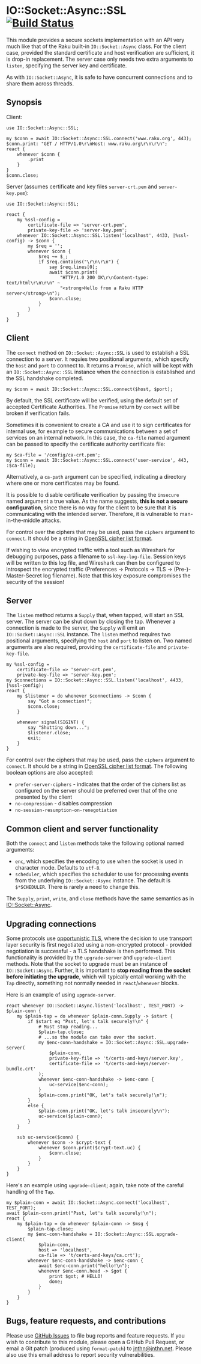 # IO::Socket::Async::SSL [![Build Status](https://travis-ci.org/jnthn/p6-io-socket-async-ssl.svg?branch=master)](https://travis-ci.org/jnthn/p6-io-socket-async-ssl)

This module provides a secure sockets implementation with an API very much
like that of the Raku built-in `IO::Socket::Async` class. For the client
case, provided the standard certificate and host verification are sufficient,
it is drop-in replacement. The server case only needs two extra arguments to
`listen`, specifying the server key and certificate.

As with `IO::Socket::Async`, it is safe to have concurrent connections and to
share them across threads.

## Synopsis

Client:

    use IO::Socket::Async::SSL;

    my $conn = await IO::Socket::Async::SSL.connect('www.raku.org', 443);
    $conn.print: "GET / HTTP/1.0\r\nHost: www.raku.org\r\n\r\n";
    react {
        whenever $conn {
            .print
        }
    }
    $conn.close;

Server (assumes certificate and key files `server-crt.pem` and `server-key.pem`):

    use IO::Socket::Async::SSL;

    react {
        my %ssl-config =
            certificate-file => 'server-crt.pem',
            private-key-file => 'server-key.pem';
        whenever IO::Socket::Async::SSL.listen('localhost', 4433, |%ssl-config) -> $conn {
            my $req = '';
            whenever $conn {
                $req ~= $_;
                if $req.contains("\r\n\r\n") {
                    say $req.lines[0];
                    await $conn.print(
                        "HTTP/1.0 200 OK\r\nContent-type: text/html\r\n\r\n" ~
                        "<strong>Hello from a Raku HTTP server</strong>\n");
                    $conn.close;
                }
            }
        }
    }

## Client

The `connect` method on `IO::Socket::Async::SSL` is used to establish a SSL
connection to a server. It requies two positional arguments, which specify the
`host` and `port` to connect to. It returns a `Promise`, which will be kept
with an `IO::Socket::Async::SSL` instance when the connection is established
and the SSL handshake completed.

    my $conn = await IO::Socket::Async::SSL.connect($host, $port);

By default, the SSL certificate will be verified, using the default set of
accepted Certificate Authorities. The `Promise` return by `connect` will be
broken if verification fails.

Sometimes it is convenient to create a CA and use it to sign certificates for
internal use, for example to secure communications between a set of services
on an internal network. In this case, the `ca-file` named argument can be
passed to specify the certificate authority certificate file:

    my $ca-file = '/config/ca-crt.pem';
    my $conn = await IO::Socket::Async::SSL.connect('user-service', 443, :$ca-file);

Alternatively, a `ca-path` argument can be specified, indicating a directory
where one or more certificates may be found.

It is possible to disable certificate verification by passing the `insecure`
named argument a true value. As the name suggests, **this is not a secure
configuration**, since there is no way for the client to be sure that it is
communicating with the intended server. Therefore, it is vulnerable to
man-in-the-middle attacks.

For control over the ciphers that may be used, pass the `ciphers` argument to
`connect`. It should be a string in [OpenSSL cipher list format](https://www.openssl.org/docs/man1.0.2/apps/ciphers.html).

If wishing to view encrypted traffic with a tool such as Wireshark for debugging
purposes, pass a filename to `ssl-key-log-file`. Session keys will be written to
this log file, and Wireshark can then be configured to introspect the encrypted
traffic (Preferences -> Protocols -> TLS -> (Pre-)-Master-Secret log filename). Note
that this key exposure compromises the security of the session!

## Server

The `listen` method returns a `Supply` that, when tapped, will start an SSL
server. The server can be shut down by closing the tap. Whenever a connection
is made to the server, the `Supply` will emit an `IO::Socket::Async::SSL`
instance. The `listen` method requires two positional arguments, specifying
the `host` and `port` to listen on. Two named arguments are also required,
providing the `certificate-file` and `private-key-file`.

    my %ssl-config =
        certificate-file => 'server-crt.pem',
        private-key-file => 'server-key.pem';
    my $connections = IO::Socket::Async::SSL.listen('localhost', 4433, |%ssl-config);
    react {
        my $listener = do whenever $connections -> $conn {
            say "Got a connection!";
            $conn.close;
        }

        whenever signal(SIGINT) {
            say "Shutting down...";
            $listener.close;
            exit;
        }
    }

For control over the ciphers that may be used, pass the `ciphers` argument to
`connect`. It should be a string in [OpenSSL cipher list format](https://www.openssl.org/docs/man1.0.2/apps/ciphers.html). The following boolean options are also accepted:

* `prefer-server-ciphers` - indicates that the order of the ciphers list as
  configured on the server should be preferred over that of the one presented
  by the client
* `no-compression` - disables compression
* `no-session-resumption-on-renegotiation`

## Common client and server functionality

Both the `connect` and `listen` methods take the following optional named
arguments:

* `enc`, which specifies the encoding to use when the socket is used in
  character mode. Defaults to `utf-8`.
* `scheduler`, which specifies the scheduler to use for processing events from
  the underlying `IO::Socket::Async` instance. The default is `$*SCHEDULER`.
  There is rarely a need to change this.

The `Supply`, `print`, `write`, and `close` methods have the same semantics as
in [IO::Socket::Async](https://docs.raku.org/type/IO$COLON$COLONSocket$COLON$COLONAsync).

## Upgrading connections

Some protocols use [opportunistic TLS](https://en.wikipedia.org/wiki/Opportunistic_TLS),
where the decision to use transport layer security is first negotiated using
a non-encrypted protocol - provided negotiation is successful - a TLS handshake
is then performed. This functionality is provided by the `upgrade-server` and
`upgrade-client` methods. Note that the socket to upgrade must be an instance
of `IO::Socket::Async`. Further, it is important to **stop reading from the
socket before initiating the upgrade**, which will typically entail working with
the `Tap` directly, something not normally needed in `react`/`whenever` blocks.

Here is an example of using `upgrade-server`.

    react whenever IO::Socket::Async.listen('localhost', TEST_PORT) -> $plain-conn {
        my $plain-tap = do whenever $plain-conn.Supply -> $start {
            if $start eq "Psst, let's talk securely!\n" {
                # Must stop reading...
                $plain-tap.close;
                # ...so the module can take over the socket.
                my $enc-conn-handshake = IO::Socket::Async::SSL.upgrade-server(
                    $plain-conn,
                    private-key-file => 't/certs-and-keys/server.key',
                    certificate-file => 't/certs-and-keys/server-bundle.crt'
                );
                whenever $enc-conn-handshake -> $enc-conn {
                    uc-service($enc-conn);
                }
                $plain-conn.print("OK, let's talk securely!\n");
            }
            else {
                $plain-conn.print("OK, let's talk insecurely\n");
                uc-service($plain-conn);
            }
        }

        sub uc-service($conn) {
            whenever $conn -> $crypt-text {
                whenever $conn.print($crypt-text.uc) {
                    $conn.close;
                }
            }
        }
    }

Here's an example using `upgrade-client`; again, take note of the careful handling
of the `Tap`.

    my $plain-conn = await IO::Socket::Async.connect('localhost', TEST_PORT);
    await $plain-conn.print("Psst, let's talk securely!\n");
    react {
        my $plain-tap = do whenever $plain-conn -> $msg {
            $plain-tap.close;
            my $enc-conn-handshake = IO::Socket::Async::SSL.upgrade-client(
                $plain-conn,
                host => 'localhost',
                ca-file => 't/certs-and-keys/ca.crt');
            whenever $enc-conn-handshake -> $enc-conn {
                await $enc-conn.print("hello!\n");
                whenever $enc-conn.head -> $got {
                    print $got; # HELLO!
                    done;
                }
            }
        }
    }

## Bugs, feature requests, and contributions

Please use [GitHub Issues](https://github.com/jnthn/p6-io-socket-async-ssl/issues)
to file bug reports and feature requests. If you wish to contribute to this
module, please open a GitHub Pull Request, or email a Git patch (produced using
`format-patch`) to [jnthn@jnthn.net](mailto:jnthn@jnthn.net). Please also use
this email address to report security vulnerabilities.
